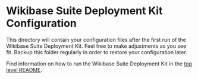 # Wikibase Suite Deployment Kit Configuration

This directory will contain your configuration files after the first run of the Wikibase Suite Deployment Kit. Feel free to make adjustments as you see fit. Backup this folder regularly in order to restore your configuration later.

Find information on how to run the Wikibase Suite Deployment Kit in the [top level README](../README.md).
